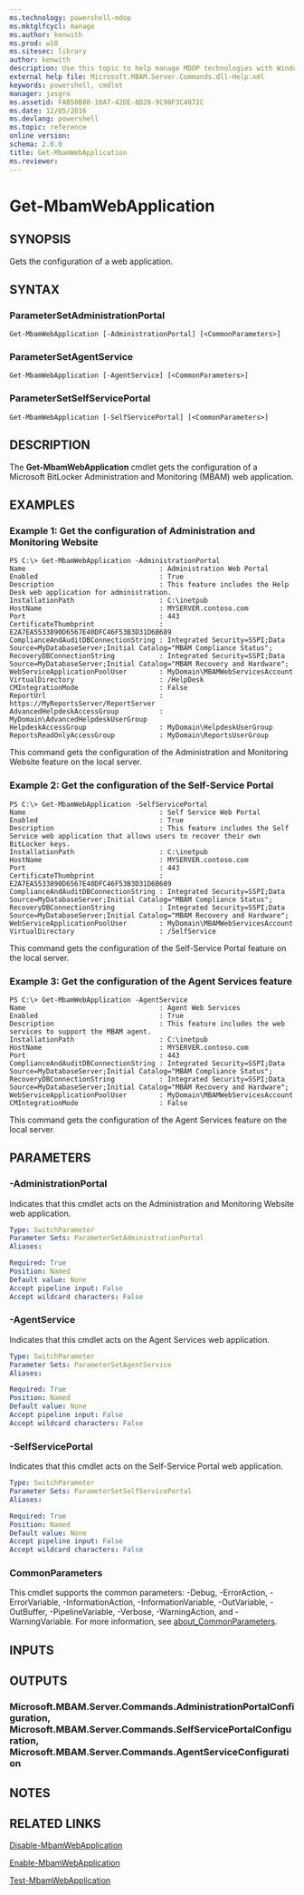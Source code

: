 ```yaml
---
ms.technology: powershell-mdop
ms.mktglfcycl: manage
ms.author: kenwith
ms.prod: w10
ms.sitesec: library
author: kenwith
description: Use this topic to help manage MDOP technologies with Windows PowerShell.
external help file: Microsoft.MBAM.Server.Commands.dll-Help.xml
keywords: powershell, cmdlet
manager: jasgro 
ms.assetid: FAB50B88-10A7-42DE-8D28-9C90F3C4072C
ms.date: 12/05/2016
ms.devlang: powershell
ms.topic: reference
online version: 
schema: 2.0.0
title: Get-MbamWebApplication
ms.reviewer:
---
```


# Get-MbamWebApplication

## SYNOPSIS
Gets the configuration of a web application.

## SYNTAX

### ParameterSetAdministrationPortal
```
Get-MbamWebApplication [-AdministrationPortal] [<CommonParameters>]
```

### ParameterSetAgentService
```
Get-MbamWebApplication [-AgentService] [<CommonParameters>]
```

### ParameterSetSelfServicePortal
```
Get-MbamWebApplication [-SelfServicePortal] [<CommonParameters>]
```

## DESCRIPTION
The **Get-MbamWebApplication** cmdlet gets the configuration of a Microsoft BitLocker Administration and Monitoring (MBAM) web application.

## EXAMPLES

### Example 1: Get the configuration of Administration and Monitoring Website
```
PS C:\> Get-MbamWebApplication -AdministrationPortal
Name                                 : Administration Web Portal
Enabled                              : True
Description                          : This feature includes the Help Desk web application for administration.
InstallationPath                     : C:\inetpub
HostName                             : MYSERVER.contoso.com
Port                                 : 443
CertificateThumbprint                : E2A7EA5533890D6567E40DFC46F53B3D31D6B689
ComplianceAndAuditDBConnectionString : Integrated Security=SSPI;Data Source=MyDatabaseServer;Initial Catalog="MBAM Compliance Status";
RecoveryDBConnectionString           : Integrated Security=SSPI;Data Source=MyDatabaseServer;Initial Catalog="MBAM Recovery and Hardware";
WebServiceApplicationPoolUser        : MyDomain\MBAMWebServicesAccount
VirtualDirectory                     : /HelpDesk
CMIntegrationMode                    : False
ReportUrl                            : https://MyReportsServer/ReportServer
AdvancedHelpdeskAccessGroup          : MyDomain\AdvancedHelpdeskUserGroup
HelpdeskAccessGroup                  : MyDomain\HelpdeskUserGroup
ReportsReadOnlyAccessGroup           : MyDomain\ReportsUserGroup
```

This command gets the configuration of the Administration and Monitoring Website feature on the local server.

### Example 2: Get the configuration of the Self-Service Portal
```
PS C:\> Get-MbamWebApplication -SelfServicePortal
Name                                 : Self Service Web Portal
Enabled                              : True
Description                          : This feature includes the Self Service web application that allows users to recover their own BitLocker keys.
InstallationPath                     : C:\inetpub
HostName                             : MYSERVER.contoso.com
Port                                 : 443
CertificateThumbprint                : E2A7EA5533890D6567E40DFC46F53B3D31D6B689
ComplianceAndAuditDBConnectionString : Integrated Security=SSPI;Data Source=MyDatabaseServer;Initial Catalog="MBAM Compliance Status";
RecoveryDBConnectionString           : Integrated Security=SSPI;Data Source=MyDatabaseServer;Initial Catalog="MBAM Recovery and Hardware";
WebServiceApplicationPoolUser        : MyDomain\MBAMWebServicesAccount
VirtualDirectory                     : /SelfService
```

This command gets the configuration of the Self-Service Portal feature on the local server.

### Example 3: Get the configuration of the Agent Services feature
```
PS C:\> Get-MbamWebApplication -AgentService
Name                                 : Agent Web Services
Enabled                              : True
Description                          : This feature includes the web services to support the MBAM agent.
InstallationPath                     : C:\inetpub
HostName                             : MYSERVER.contoso.com
Port                                 : 443
ComplianceAndAuditDBConnectionString : Integrated Security=SSPI;Data Source=MyDatabaseServer;Initial Catalog="MBAM Compliance Status";
RecoveryDBConnectionString           : Integrated Security=SSPI;Data Source=MyDatabaseServer;Initial Catalog="MBAM Recovery and Hardware";
WebServiceApplicationPoolUser        : MyDomain\MBAMWebServicesAccount
CMIntegrationMode                    : False
```

This command gets the configuration of the Agent Services feature on the local server.

## PARAMETERS

### -AdministrationPortal
Indicates that this cmdlet acts on the Administration and Monitoring Website web application.

```yaml
Type: SwitchParameter
Parameter Sets: ParameterSetAdministrationPortal
Aliases: 

Required: True
Position: Named
Default value: None
Accept pipeline input: False
Accept wildcard characters: False
```

### -AgentService
Indicates that this cmdlet acts on the Agent Services web application.

```yaml
Type: SwitchParameter
Parameter Sets: ParameterSetAgentService
Aliases: 

Required: True
Position: Named
Default value: None
Accept pipeline input: False
Accept wildcard characters: False
```

### -SelfServicePortal
Indicates that this cmdlet acts on the Self-Service Portal web application.

```yaml
Type: SwitchParameter
Parameter Sets: ParameterSetSelfServicePortal
Aliases: 

Required: True
Position: Named
Default value: None
Accept pipeline input: False
Accept wildcard characters: False
```

### CommonParameters
This cmdlet supports the common parameters: -Debug, -ErrorAction, -ErrorVariable, -InformationAction, -InformationVariable, -OutVariable, -OutBuffer, -PipelineVariable, -Verbose, -WarningAction, and -WarningVariable. For more information, see [about_CommonParameters](http://go.microsoft.com/fwlink/?LinkID=113216).

## INPUTS

## OUTPUTS

### Microsoft.MBAM.Server.Commands.AdministrationPortalConfiguration, Microsoft.MBAM.Server.Commands.SelfServicePortalConfiguration, Microsoft.MBAM.Server.Commands.AgentServiceConfiguration

## NOTES

## RELATED LINKS

[Disable-MbamWebApplication](disable-mbamwebapplication.md)

[Enable-MbamWebApplication](enable-mbamwebapplication.md)

[Test-MbamWebApplication](test-mbamwebapplication.md)


